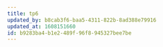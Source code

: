 ```yaml
---
title: tp6
updated_by: b8cab3f6-baa5-4311-822b-8ad388e79916
updated_at: 1608151660
id: b9283ba4-b1e2-489f-96f8-945327bee7be
---
```

